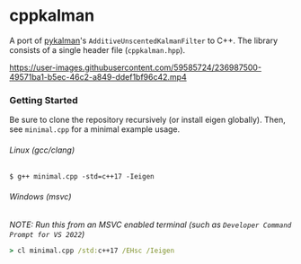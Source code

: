 # cppkalman

A port of [pykalman](https://github.com/pykalman/pykalman)'s `AdditiveUnscentedKalmanFilter` to C++. The library consists of a single header file (`cppkalman.hpp`).


https://user-images.githubusercontent.com/59585724/236987500-49571ba1-b5ec-46c2-a849-ddef1bf96c42.mp4


### Getting Started
Be sure to clone the repository recursively (or install eigen globally). Then, see `minimal.cpp` for a minimal example usage.

###### Linux (gcc/clang)
```shell
$ g++ minimal.cpp -std=c++17 -Ieigen
```

###### Windows (msvc)
*NOTE: Run this from an MSVC enabled terminal (such as `Developer Command Prompt for VS 2022`)*
```cmd
> cl minimal.cpp /std:c++17 /EHsc /Ieigen
```
